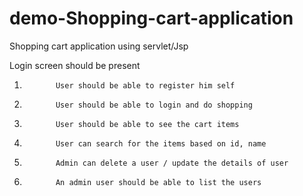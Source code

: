 # demo-Shopping-cart-application
Shopping cart application using servlet/Jsp


Login screen should be present
1.            User should be able to register him self
2.            User should be able to login and do shopping
3.            User should be able to see the cart items
4.            User can search for the items based on id, name
6.            Admin can delete a user / update the details of user
7.            An admin user should be able to list the users
